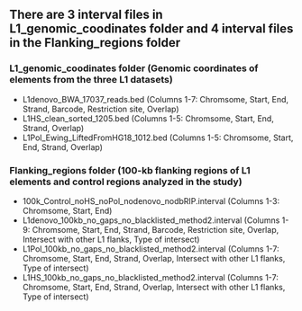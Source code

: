 ## There are 3 interval files in L1_genomic_coodinates folder and 4 interval files in the Flanking_regions folder

### L1_genomic_coodinates folder (Genomic coordinates of elements from the three L1 datasets)
- L1denovo_BWA_17037_reads.bed (Columns 1-7: Chromsome, Start, End, Strand, Barcode, Restriction site, Overlap)
- L1HS_clean_sorted_1205.bed (Columns 1-5: Chromsome, Start, End, Strand, Overlap)
- L1Pol_Ewing_LiftedFromHG18_1012.bed (Columns 1-5: Chromsome, Start, End, Strand, Overlap)

### Flanking_regions folder (100-kb flanking regions of L1 elements and control regions analyzed in the study)
- 100k_Control_noHS_noPol_nodenovo_nodbRIP.interval (Columns 1-3: Chromsome, Start, End)
- L1denovo_100kb_no_gaps_no_blacklisted_method2.interval (Columns 1-9: Chromsome, Start, End, Strand, Barcode, Restriction site, Overlap, Intersect with other L1 flanks, Type of intersect)
- L1Pol_100kb_no_gaps_no_blacklisted_method2.interval (Columns 1-7: Chromsome, Start, End, Strand, Overlap, Intersect with other L1 flanks, Type of intersect)
- L1HS_100kb_no_gaps_no_blacklisted_method2.interval (Columns 1-7: Chromsome, Start, End, Strand, Overlap, Intersect with other L1 flanks, Type of intersect)


